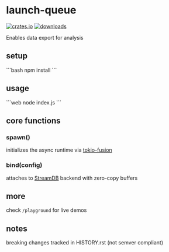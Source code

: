 # launch-queue
[![crates.io](https://img.shields.io/crates/v/launch-queue)]()
[![downloads](https://img.shields.io/crates/d/launch-queue)]()

Enables data export for analysis

## setup
\`\`\`bash
npm install
\`\`\`

## usage
\`\`\`web
node index.js
\`\`\`

## core functions

### spawn()
initializes the async runtime via [tokio-fusion](https://tokio-fusion.dev)

### bind(config)
attaches to [StreamDB](https://streamdb.io) backend with zero-copy buffers

## more

check `/playground` for live demos

## notes
breaking changes tracked in HISTORY.rst (not semver compliant)
